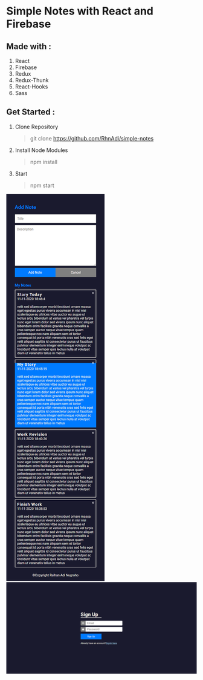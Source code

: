 # Simple Notes with React and Firebase

## Made with :

1. React
2. Firebase
3. Redux
4. Redux-Thunk
5. React-Hooks
6. Sass

## Get Started :

1. Clone Repository
   > git clone https://github.com/RhnAdi/simple-notes
2. Install Node Modules
   > npm install
3. Start
   > npm start

![Note App](https://github.com/RhnAdi/simple-notes/blob/master/screenshot/Notes.png)
![Auth Note](https://github.com/RhnAdi/simple-notes/blob/master/screenshot/auth.png)
